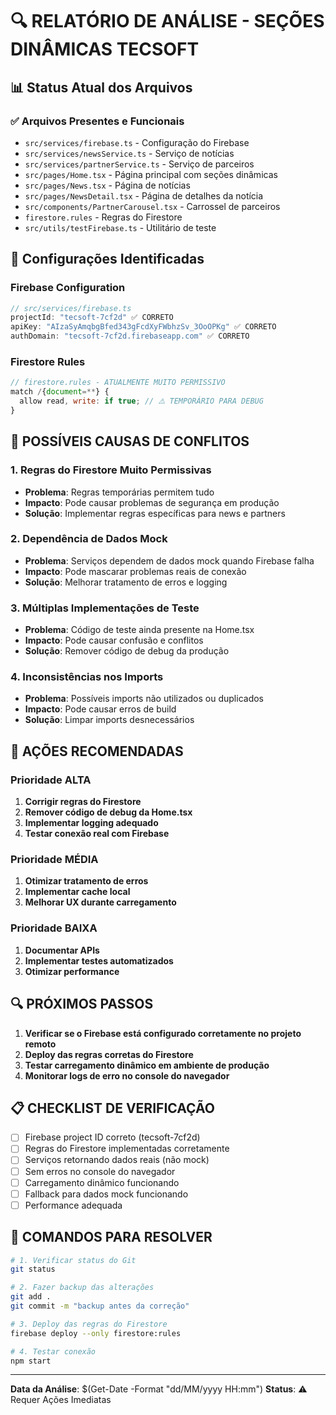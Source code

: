 # 🔍 RELATÓRIO DE ANÁLISE - SEÇÕES DINÂMICAS TECSOFT

## 📊 Status Atual dos Arquivos

### ✅ Arquivos Presentes e Funcionais
- `src/services/firebase.ts` - Configuração do Firebase
- `src/services/newsService.ts` - Serviço de notícias
- `src/services/partnerService.ts` - Serviço de parceiros
- `src/pages/Home.tsx` - Página principal com seções dinâmicas
- `src/pages/News.tsx` - Página de notícias
- `src/pages/NewsDetail.tsx` - Página de detalhes da notícia
- `src/components/PartnerCarousel.tsx` - Carrossel de parceiros
- `firestore.rules` - Regras do Firestore
- `src/utils/testFirebase.ts` - Utilitário de teste

## 🔧 Configurações Identificadas

### Firebase Configuration
```typescript
// src/services/firebase.ts
projectId: "tecsoft-7cf2d" ✅ CORRETO
apiKey: "AIzaSyAmqbgBfed343gFcdXyFWbhzSv_3OoOPKg" ✅ CORRETO
authDomain: "tecsoft-7cf2d.firebaseapp.com" ✅ CORRETO
```

### Firestore Rules
```javascript
// firestore.rules - ATUALMENTE MUITO PERMISSIVO
match /{document=**} {
  allow read, write: if true; // ⚠️ TEMPORÁRIO PARA DEBUG
}
```

## 🚨 POSSÍVEIS CAUSAS DE CONFLITOS

### 1. **Regras do Firestore Muito Permissivas**
- **Problema**: Regras temporárias permitem tudo
- **Impacto**: Pode causar problemas de segurança em produção
- **Solução**: Implementar regras específicas para news e partners

### 2. **Dependência de Dados Mock**
- **Problema**: Serviços dependem de dados mock quando Firebase falha
- **Impacto**: Pode mascarar problemas reais de conexão
- **Solução**: Melhorar tratamento de erros e logging

### 3. **Múltiplas Implementações de Teste**
- **Problema**: Código de teste ainda presente na Home.tsx
- **Impacto**: Pode causar confusão e conflitos
- **Solução**: Remover código de debug da produção

### 4. **Inconsistências nos Imports**
- **Problema**: Possíveis imports não utilizados ou duplicados
- **Impacto**: Pode causar erros de build
- **Solução**: Limpar imports desnecessários

## 🎯 AÇÕES RECOMENDADAS

### Prioridade ALTA
1. **Corrigir regras do Firestore**
2. **Remover código de debug da Home.tsx**
3. **Implementar logging adequado**
4. **Testar conexão real com Firebase**

### Prioridade MÉDIA
1. **Otimizar tratamento de erros**
2. **Implementar cache local**
3. **Melhorar UX durante carregamento**

### Prioridade BAIXA
1. **Documentar APIs**
2. **Implementar testes automatizados**
3. **Otimizar performance**

## 🔍 PRÓXIMOS PASSOS

1. **Verificar se o Firebase está configurado corretamente no projeto remoto**
2. **Deploy das regras corretas do Firestore**
3. **Testar carregamento dinâmico em ambiente de produção**
4. **Monitorar logs de erro no console do navegador**

## 📋 CHECKLIST DE VERIFICAÇÃO

- [ ] Firebase project ID correto (tecsoft-7cf2d)
- [ ] Regras do Firestore implementadas corretamente
- [ ] Serviços retornando dados reais (não mock)
- [ ] Sem erros no console do navegador
- [ ] Carregamento dinâmico funcionando
- [ ] Fallback para dados mock funcionando
- [ ] Performance adequada

## 🚀 COMANDOS PARA RESOLVER

```bash
# 1. Verificar status do Git
git status

# 2. Fazer backup das alterações
git add .
git commit -m "backup antes da correção"

# 3. Deploy das regras do Firestore
firebase deploy --only firestore:rules

# 4. Testar conexão
npm start
```

---
**Data da Análise**: $(Get-Date -Format "dd/MM/yyyy HH:mm")
**Status**: ⚠️ Requer Ações Imediatas

